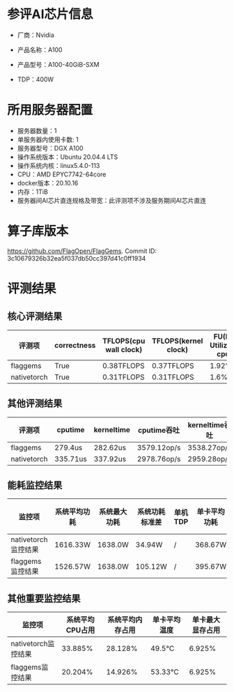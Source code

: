 # 参评AI芯片信息

* 厂商：Nvidia

* 产品名称：A100
* 产品型号：A100-40GiB-SXM
* TDP：400W

# 所用服务器配置

* 服务器数量：1
* 单服务器内使用卡数: 1
* 服务器型号：DGX A100
* 操作系统版本：Ubuntu 20.04.4 LTS
* 操作系统内核：linux5.4.0-113
* CPU：AMD EPYC7742-64core
* docker版本：20.10.16
* 内存：1TiB
* 服务器间AI芯片直连规格及带宽：此评测项不涉及服务期间AI芯片直连

# 算子库版本

https://github.com/FlagOpen/FlagGems. Commit ID: 3c10679326b32ea5f037db50cc397d41c0ff1934

# 评测结果

## 核心评测结果

| 评测项  | correctness | TFLOPS(cpu wall clock) | TFLOPS(kernel clock) | FU(FLOPS Utilization)-cputime | FU-kerneltime |
| ---- | -------------- | -------------- | ------------ | ------ | ----- |
| flaggems | True    | 0.38TFLOPS       | 0.37TFLOPS        | 1.92% | 1.9% |
| nativetorch | True    | 0.31TFLOPS      | 0.31TFLOPS      | 1.6%      | 1.59%    |

## 其他评测结果

| 评测项  | cputime | kerneltime | cputime吞吐 | kerneltime吞吐 | 无预热时延 | 预热后时延 |
| ---- | -------------- | -------------- | ------------ | ------------ | -------------- | -------------- |
| flaggems | 279.4us       | 282.62us        | 3579.12op/s | 3538.27op/s | 1885093.46us | 452.13us |
| nativetorch | 335.71us       | 337.92us        | 2978.76op/s | 2959.28op/s | 11899.75us | 366.04us |

## 能耗监控结果

| 监控项  | 系统平均功耗  | 系统最大功耗  | 系统功耗标准差 | 单机TDP | 单卡平均功耗 | 单卡最大功耗 | 单卡功耗标准差 | 单卡TDP |
| ---- | ------- | ------- | ------- | ----- | ------------ | ------------ | ------------- | ----- |
| nativetorch监控结果 | 1616.33W | 1638.0W | 34.94W   | /     | 368.67W       | 373.0W      | 4.19W        | 400W  |
| flaggems监控结果 | 1526.57W | 1638.0W | 105.12W   | /     | 395.67W       | 400.0W      | 3.09W        | 400W  |

## 其他重要监控结果

| 监控项  | 系统平均CPU占用 | 系统平均内存占用 | 单卡平均温度 | 单卡最大显存占用 |
| ---- | --------- | -------- | ------------ | -------------- |
| nativetorch监控结果 | 33.885%    | 28.128%   | 49.5°C       | 6.925%        |
| flaggems监控结果 | 20.204%    | 14.926%   | 53.33°C       | 6.925%        |
